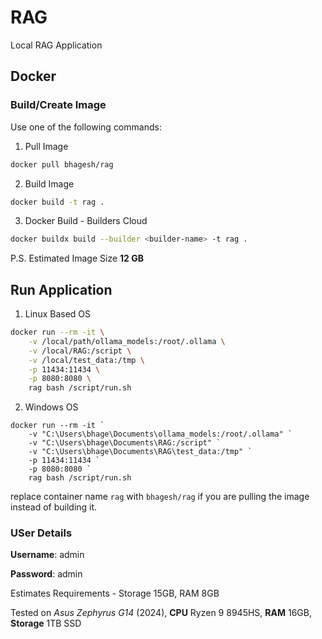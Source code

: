 # RAG
Local RAG Application

## Docker

### Build/Create Image

Use one of the following commands:


1. Pull Image

```bash
docker pull bhagesh/rag
```

2. Build Image

```bash
docker build -t rag .
```

3. Docker Build - Builders Cloud

```bash
docker buildx build --builder <builder-name> -t rag .
```

P.S. Estimated Image Size **12 GB**

## Run Application

1. Linux Based OS

```bash
docker run --rm -it \
    -v /local/path/ollama_models:/root/.ollama \
    -v /local/RAG:/script \
    -v /local/test_data:/tmp \
    -p 11434:11434 \
    -p 8080:8080 \
    rag bash /script/run.sh
```

2. Windows OS

```shell
docker run --rm -it `
    -v "C:\Users\bhage\Documents\ollama_models:/root/.ollama" `
    -v "C:\Users\bhage\Documents\RAG:/script" `
    -v "C:\Users\bhage\Documents\RAG\test_data:/tmp" `
    -p 11434:11434 `
    -p 8080:8080 `
    rag bash /script/run.sh
```

replace container name `rag` with `bhagesh/rag` if you are pulling the image instead of building it.

### USer Details


**Username**: admin


**Password**: admin

Estimates Requirements - Storage 15GB, RAM 8GB


Tested on *Asus Zephyrus G14* (2024), **CPU** Ryzen 9 8945HS, **RAM** 16GB, **Storage** 1TB SSD
